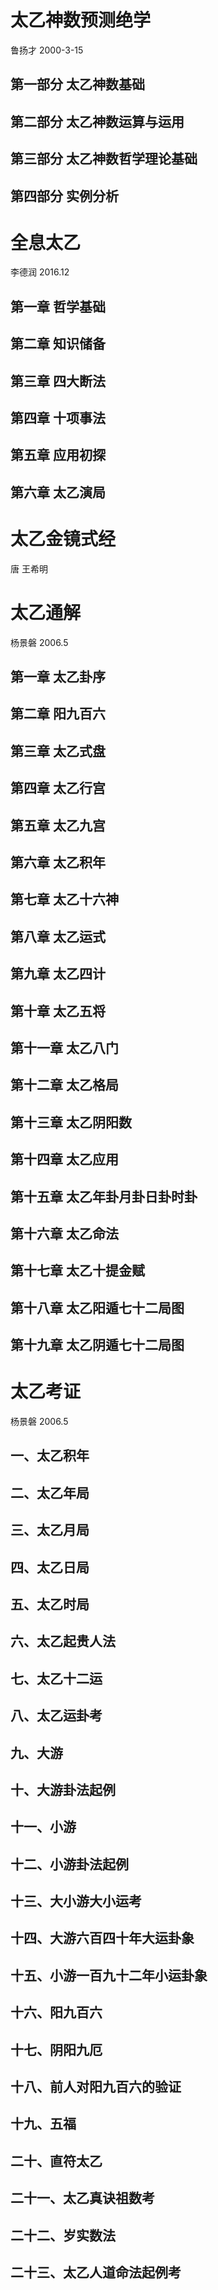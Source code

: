 # 太乙神数预测绝学

鲁扬才
2000-3-15

## 第一部分 太乙神数基础

## 第二部分 太乙神数运算与运用

## 第三部分 太乙神数哲学理论基础

## 第四部分 实例分析

# 全息太乙

李德润
2016.12

## 第一章 哲学基础

## 第二章 知识储备

## 第三章 四大断法

## 第四章 十项事法

## 第五章 应用初探

## 第六章 太乙演局

# 太乙金镜式经

唐 王希明 

# 太乙通解

杨景磐
2006.5

## 第一章 太乙卦序

## 第二章 阳九百六

## 第三章 太乙式盘

## 第四章 太乙行宫

## 第五章 太乙九宫

## 第六章 太乙积年

## 第七章 太乙十六神

## 第八章 太乙运式

## 第九章 太乙四计

## 第十章 太乙五将

## 第十一章 太乙八门

## 第十二章 太乙格局

## 第十三章 太乙阴阳数

## 第十四章 太乙应用

## 第十五章 太乙年卦月卦日卦时卦

## 第十六章 太乙命法

## 第十七章 太乙十提金赋

## 第十八章 太乙阳遁七十二局图

## 第十九章 太乙阴遁七十二局图

# 太乙考证

杨景磐
2006.5

## 一、太乙积年
## 二、太乙年局
## 三、太乙月局
## 四、太乙日局
## 五、太乙时局
## 六、太乙起贵人法
## 七、太乙十二运
## 八、太乙运卦考
## 九、大游
## 十、大游卦法起例
## 十一、小游
## 十二、小游卦法起例
## 十三、大小游大小运考
## 十四、大游六百四十年大运卦象
## 十五、小游一百九十二年小运卦象
## 十六、阳九百六
## 十七、阴阳九厄
## 十八、前人对阳九百六的验证
## 十九、五福
## 二十、直符太乙
## 二十一、太乙真诀祖数考
## 二十二、岁实数法
## 二十三、太乙人道命法起例考

